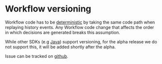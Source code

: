# Workflow versioning

Workflow code has to be [deterministic](./determinism) by taking the same code path when replaying history events. Any Workflow code change that affects the order in which decisions are generated breaks this assumption.

While other SDKs (e.g [Java](/docs/java-versioning)) support versioning, for the alpha release we do not support this, it will be added shortly after the alpha.

Issue can be tracked on [github](https://github.com/temporalio/sdk-node/issues/68).
